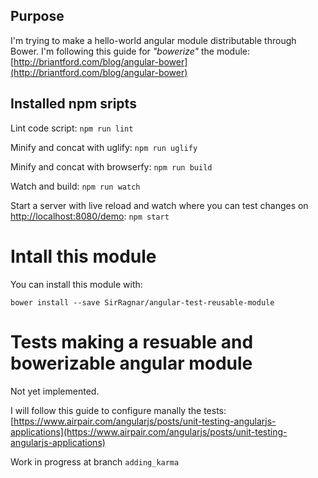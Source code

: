 ## Purpose

I'm trying to make a hello-world angular module distributable through Bower.
I'm following this guide for _"bowerize"_ the module: [http://briantford.com/blog/angular-bower](http://briantford.com/blog/angular-bower)

## Installed npm sripts

Lint code script: ```npm run lint```

Minify and concat with uglify: ```npm run uglify``` 

Minify and concat with browserfy: ```npm run build```

Watch and build: ```npm run watch```

Start a server with live reload and watch where you can test changes on [http://localhost:8080/demo](http://localhost:8080/demo): ```npm start```

# Intall this module

You can install this module with:

```
bower install --save SirRagnar/angular-test-reusable-module
```

# Tests making a resuable and bowerizable angular module

Not yet implemented.

I will follow this guide to configure manally the tests: [https://www.airpair.com/angularjs/posts/unit-testing-angularjs-applications](https://www.airpair.com/angularjs/posts/unit-testing-angularjs-applications)

Work in progress at branch ```adding_karma```
